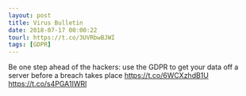 ```yaml
---
layout: post
title: Virus Bulletin
date: 2018-07-17 00:00:22
tourl: https://t.co/3UVRbwBJWI
tags: [GDPR]
---
```

Be one step ahead of the hackers: use the GDPR to get your data off a server before a breach takes place https://t.co/6WCXzhdB1U https://t.co/s4PGA1IWRl